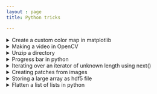 ```yaml
---
layout : page
title: Python tricks

---
```


<details>
<summary> Create a custom color map in matplotlib</summary>

```python
def generate_cmap(colors):
	values = range(len(colors))
    vmax = np.ceil(np.max(values))
    color_list = []
    for v, c in zip(values, colors):
    	color_list.append( ( v/ vmax, c) )
    
    return LinearSegmentedColormap.from_list('custom_cmap', color_list)        

#Usage 1:   

cm  =  generate_cmap ([ 'moccasin', 'black', 'white' ]) #one color is assigned to one integer value in array
plt.imshow(array, cmap = cm)
plt.show() 

#Usage 2: to create an image highlighting FP, FN, TP and TN

def assign_value_for_cmap(y_actual, y_pred):
    row, column = initial_shape
    color_map = np.zeros((row, column))
    for i in range(len(y_pred)): 
        x = locations[i][0]
        y = locations[i][1]
        if y_actual[i]==y_pred[i]==0:
           color_map[x,y]= 1
        if y_actual[i]==y_pred[i]==1:
           color_map[x,y]= 2
        if y_pred[i]==1 and y_actual[i]!=y_pred[i]:
           color_map[x,y]= 3
        if y_pred[i]==0 and y_actual[i]!=y_pred[i]:
           color_map[x,y]= 4
        return color_map

color_map = assign_value_for_cmap(y_actual, y_pred, locations) 
cm  =  generate_cmap ([ 'moccasin', 'black', 'white', 'green', 'red' ]) #one color is assigned to one value
plt.imshow(color_map, cmap = cm)
plt.show() 
```
</details>

<details>
<summary> Making a video in OpenCV </summary>
  
```python

#variables
image_folder = "enter the name of image folder"
video_name = "demo_video.avi"
fps = 1

output_folder= "enter the name of image folder"

files= sorted(os.listdir(image_folder))
images = [img for img in files if img.endswith(".png")]
frame = cv2.imread(os.path.join(image_folder, images[0]))
height, width, depth = frame.shape

fourcc= cv2.VideoWriter_fourcc(*'DIB ') #check codec and file extension very carefully
video= cv2.VideoWriter(video_name, fourcc, fps, (width, height))

for image in images:  
        video.write(cv2.imread(os.path.join(image_folder, image))) 

del images
cv2.destroyAllWindows()
video.release()
```
</details>

<details>
<summary> Unzip a directory</summary> 
	
```python
import zipfile
with zipfile.ZipFile(path_to_zip_file, 'r') as zip_ref:
    zip_ref.extractall(path_to_save_at)
```
</details>

<details>
<summary> Progress bar in python</summary> 
	
```python
from tqdm import tqdm
for i in tqdm(range(10)):
    print('hi')
```
</details>

<details>
<summary> Iterating over an iterator of unknown length using next()</summary> 
	
```python
# Python code to demonstrate 
# working of next() 
list1 = [1, 2, 3, 4, 5]  
# converting list to iterator 
list1 = iter(list1)  
print ("The contents of list are : ") 
# printing using next() 
# using default 
while (1) : 
    val = next(list1,'end') 
    if val == 'end': 
        print ('list end') 
        break
    else : 
        print (val) 
```
</details>

<details>
<summary> Creating patches from images</summary> 
	
```python
# over-lapping patches - 1) extract_patches_2d (single image), 2) Patch_Extractor (many images)
# https://scikit-learn.org/stable/modules/feature_extraction.html#image-feature-extraction

from sklearn.feature_extraction import image
patch_size = 64
patches = image.extract_patches_2d(arr, (patch_size, patch_size))
patches = image.PatchExtractor((patch_size, patch_size)).transform(arr)

# non- overlapping patches 
#method 1: blockfy (custom function)
def blockfy(a, p, q):
    '''
    Divides array a into subarrays of size p-by-q
    p: block row size
    q: block column size
    '''
    m = a.shape[0]  #image row size
    n = a.shape[1]  #image column size

    # pad array with NaNs so it can be divided by p row-wise and by q column-wise
    bpr = ((m-1)//p + 1) #blocks per row
    bpc = ((n-1)//q + 1) #blocks per column
    M = p * bpr
    N = q * bpc

    A = np.nan* np.ones([M,N])
    A[:a.shape[0],:a.shape[1]] = a

    block_list = []
    previous_row = 0
    for row_block in range(bpc):
        previous_row = row_block * p   
        previous_column = 0
        for column_block in range(bpr):
            previous_column = column_block * q
            block = A[previous_row:previous_row+p, previous_column:previous_column+q]

            # remove nan columns and nan rows
            nan_cols = np.all(np.isnan(block), axis=0)
            block = block[:, ~nan_cols]
            nan_rows = np.all(np.isnan(block), axis=1)
            block = block[~nan_rows, :]

            ## append
            if block.size:
                block_list.append(block)

    return block_list

# Usage:
patches = blockfy(train[i], patch_size, patch_size)

#method 2 : view_as_blocks (skimage function), comment out size assert error if patch size is not evenly divided
from sklearn.utils import view_as_blocks # https://scikit-image.org/docs/dev/api/skimage.util.html#skimage.util.view_as_blocks
patches = view_as_blocks(arr,(patch_size, patch_size))
```
</details>

<details>
<summary> Storing a large array as hdf5 file </summary>
  
```python

import h5py
# create hdf5 file
f1 = h5py.File("data.hdf5", "w")
# save data, say some arrays A & B
dset1 = f1.create_dataset("dataset_1", shape=(10,384,520,696), dtype='uint16', data=A)
dset2 = f1.create_dataset("dataset_2", shape=(10,384,520,696), dtype='uint16', data=B)
# add attributes
dset1.attrs['scale'] = 0.01
# close hdf5 file
f1.close()
# read hdf5 file
f2 = h5py.File('data.hdf5', 'r')
list(f2.keys())
# retrieve data
dset1 = f2['dataset_1']
data = dset1[:]
list(dset1.attrs.keys())
```
[https://www.science-emergence.com/Articles/How-to-save-a-large-dataset-in-a-hdf5-file-using-python--Quick-Guide/](https://www.science-emergence.com/Articles/How-to-save-a-large-dataset-in-a-hdf5-file-using-python--Quick-Guide/)
</details>

<details>
<summary> Flatten a list of lists in python</summary>
	
```python	
flat_list = [item for sublist in l for item in sublist]
```
</details>
